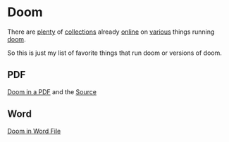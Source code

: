 # Doom

There are [plenty](https://doomwiki.org/wiki/Doom_on_legacy_systems) of [collections](https://canitrundoom.org/) already [online](https://www.reddit.com/r/itrunsdoom/) on [various](https://www.reddit.com/r/itrunsdoom/comments/6u6mhs/sticky_can_it_run_doom/) things running [doom](https://de.wikipedia.org/wiki/Doom).

So this is just my list of favorite things that run doom or versions of doom.

## PDF

[Doom in a PDF](_doom.pdf) and the [Source](https://github.com/ading2210/doompdf)

## Word

[Doom in Word File](https://github.com/wojciech-graj/doom-docm)
